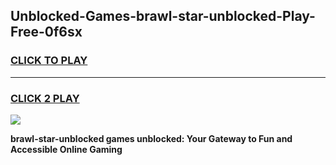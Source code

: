 
## Unblocked-Games-brawl-star-unblocked-Play-Free-0f6sx
<h3>
<a href="https://premium76.site?title=brawl-star-unblocked&ref=15A">CLICK TO PLAY</a></h3>
<hr>

<h3>
<a href="https://premium76.site?title=brawl-star-unblocked&ref=15A">CLICK 2 PLAY</a>
  
</h3>

<a href="https://premium76.site?title=brawl-star-unblocked&ref=15A"><img src="https://clearcache.store/games.png"></a>


**brawl-star-unblocked games unblocked: Your Gateway to Fun and Accessible Online Gaming**
